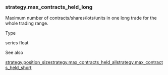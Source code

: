 ### strategy.max\_contracts\_held\_long

Maximum number of contracts/shares/lots/units in one long trade for the whole trading range.

Type

series float

See also

[strategy.position\_size](#var_strategy.position_size)[strategy.max\_contracts\_held\_all](#var_strategy.max_contracts_held_all)[strategy.max\_contracts\_held\_short](#var_strategy.max_contracts_held_short)
